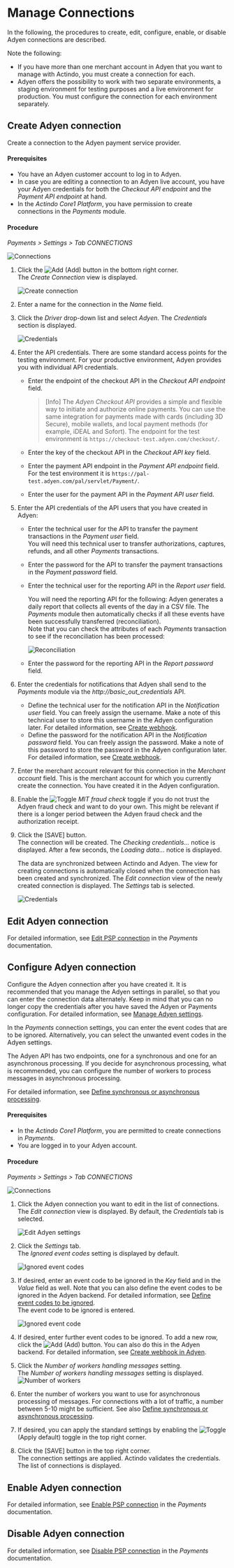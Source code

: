 # Manage Connections

In the following, the procedures to create, edit, configure, enable, or disable Adyen connections are described.  

Note the following:   
- If you have more than one merchant account in Adyen that you want to manage with Actindo, you must create a connection for each.   
- Adyen offers the possibility to work with two separate environments, a staging environment for testing purposes and a live environment for production. You must configure the connection for each environment separately.

## Create Adyen connection
Create a connection to the Adyen payment service provider.

#### Prerequisites

- You have an Adyen customer account to log in to Adyen.
- In case you are editing a connection to an Adyen live account, you have your Adyen credentials for both the *Checkout API endpoint* and the *Payment API endpoint* at hand.   
- In the *Actindo Core1 Platform*, you have permission to create connections in the *Payments* module.

#### Procedure

 *Payments > Settings > Tab CONNECTIONS*
 
 ![Connections](../../Assets/Screenshots/Payments/Settings/Settings.png "[Connections]")

1.  Click the ![Add](../../Assets/Icons/Plus01.png "[Add]") (Add) button in the bottom right corner.   
    The *Create Connection* view is displayed.  

    ![Create connection](../../Assets/Screenshots/Adyen/Integration/CreateConnection.png "[Create connection]")

2.  Enter a name for the connection in the *Name* field.

3.  Click the *Driver* drop-down list and select *Adyen*. 
   The *Credentials* section is displayed.

    ![Credentials](../../Assets/Screenshots/Payments/Settings/CreateConnectionCredentials.png "[Credentials]")

4. Enter the API credentials. There are some standard access points for the testing environment. For your productive environment, Adyen provides you with individual API credentials.

    -  Enter the endpoint of the checkout API in the *Checkout API endpoint* field. 

       > [Info] The *Adyen Checkout API* provides a simple and flexible way to initiate and authorize online payments. You can use the same integration for payments made with cards (including 3D Secure), mobile wallets, and local payment methods (for example, iDEAL and Sofort). The endpoint for the test environment is `https://checkout-test.adyen.com/checkout/`.

    - Enter the key of the checkout API in the *Checkout API key* field.   
    -  Enter the payment API endpoint in the *Payment API endpoint* field. For the test environment it is `https://pal-test.adyen.com/pal/servlet/Payment/`.
    - Enter the user for the payment API in the *Payment API user* field.

5. Enter the API credentials of the API users that you have created in Adyen:     
    
    -  Enter the technical user for the API to transfer the payment transactions in the *Payment user* field.   
      You will need this technical user to transfer authorizations, captures, refunds, and all other *Payments* transactions.  
    -  Enter the password for the API to transfer the payment transactions in the *Payment password* field.  
    -  Enter the technical user for the reporting API in the *Report user* field.    

       You will need the reporting API for the following: Adyen generates a daily report that collects all events of the day in a CSV file. The *Payments* module then automatically checks if all these events have been successfully transferred (reconciliation).   
       Note that you can check the attributes of each *Payments* transaction to see if the reconciliation has been processed:
         
         ![Reconciliation](../../Assets/Screenshots/Adyen/Integration/Reconciliation.png "[Reconciliation]")

    -  Enter the password for the reporting API in the *Report password* field. 
     
5. Enter the credentials for notifications that Adyen shall send to the *Payments* module via the *http://basic_out_credentials* API.  <!---Stimmt der Name des APIs?--> 

    -  Define the technical user for the notification API in the *Notification user* field. You can freely assign the username. Make a note of this technical user to store this username in the Adyen configuration later. For detailed information, see [Create webhook](02_ManageAdyenSettings.md#create-adyen-webhook). 
    -  Define the password for the notification API in the *Notification password* field. You can freely assign the password. Make a note of this password to store the password in the Adyen configuration later. For detailed information, see [Create webhook](02_ManageAdyenSettings.md#create-adyen-webhook).

6. Enter the merchant account relevant for this connection in the *Merchant account* field. This is the merchant account for which you currently create the connection. You have created it in the Adyen configuration.
    
5. Enable the ![Toggle](../../Assets/Icons/Toggle.png "[Toggle]") *MIT fraud check* toggle if you do not trust the Adyen fraud check and want to do your own. This might be relevant if there is a longer period between the Adyen fraud check and the authorization receipt. 

6. Click the [SAVE] button.   
   The connection will be created. The *Checking credentials...* notice is displayed. After a few seconds, the *Loading data...* notice is displayed.

    The data are synchronized between Actindo and Adyen. The view for creating connections is automatically closed when the connection has been created and synchronized. The *Edit connection* view of the newly created connection is displayed. The *Settings* tab is selected.

    ![Credentials](../../Assets/Screenshots/Payments/Settings/EditConnectionSettings.png "[Credentials]")



## Edit Adyen connection

For detailed information, see [Edit PSP connection](../../Payments/Integration/01_ManageConnection.md#edit-psp-connection) in the *Payments* documentation.



## Configure Adyen connection

Configure the Adyen connection after you have created it. It is recommended that you manage the Adyen settings in parallel, so that you can enter the connection data alternately. Keep in mind that you can no longer copy the credentials after you have saved the Adyen or Payments configuration. For detailed information, see [Manage Adyen settings](./02_ManageAdyenSettings.md).

In the *Payments* connection settings, you can enter the event codes that are to be ignored. Alternatively, you can select the unwanted event codes in the Adyen settings. 

The Adyen API has two endpoints, one for a synchronous and one for an asynchronous processing. If you decide for asynchronous processing, what is recommended, you can configure the number of workers to process messages in asynchronous processing. 

For detailed information, see [Define synchronous or asynchronous processing](./02_ManageAdyenSettings.md#define-synchronous-or-asynchronous-processing).


#### Prerequisites

- In the *Actindo Core1 Platform*, you are permitted to create connections in *Payments*.
- You are logged in to your Adyen account.

#### Procedure

*Payments > Settings > Tab CONNECTIONS*
 
 ![Connections](../../Assets/Screenshots/Payments/Settings/Settings.png "[Connections]")

 1. Click the Adyen connection you want to edit in the list of connections.   
   The *Edit connection* view is displayed. By default, the *Credentials* tab is selected.

    ![Edit Adyen settings](../../Assets/Screenshots/Adyen/Integration/EditCredentials.png "[Edit Adyen credentials]")

2. Click the *Settings* tab.   
  The *Ignored event codes* setting is displayed by default.

   ![Ignored event codes](../../Assets/Screenshots/Adyen/Integration/IgnoredEventCode.png "[Ignored event codes]")

3. If desired, enter an event code to be ignored in the *Key* field and in the *Value* field as well. Note that you can also define the event codes to be ignored in the Adyen backend. For detailed information, see [Define event codes to be ignored](./02_ManageAdyenSettings.md#define-event-codes-to-be-ignored).   
    The event code to be ignored is entered. 

    ![Ignored event code](../../Assets/Screenshots/Adyen/Integration/IgnoredEventCodeDone.png "[Ignored event code]")

4. If desired, enter further event codes to be ignored. To add a new row, click the ![Add](../../Assets/Icons/Plus04.png "[Add]") (Add) button. You can also do this in the Adyen backend. For detailed information, see [Create webhook in Adyen](./02_ManageAdyenSettings.md#create-adyen-webhook).

5. Click the *Number of workers handling messages* setting.   
   The *Number of workers handling messages* setting is displayed. 
   ![Number of workers](../../Assets/Screenshots/Adyen/Integration/NumberOfWorkers.png "[Number of workers]")

6. Enter the number of workers you want to use for asynchronous processing of messages. For connections with a lot of traffic, a number between 5-10 might be sufficient. See also [Define synchronous or asynchronous processing](02_ManageAdyenSettings.md#define-synchronous-or-asynchronous-processing).

7. If desired, you can apply the standard settings by enabling the ![Toggle](../../Assets/Icons/Toggle.png "[Toggle]") (Apply default) toggle in the top right corner.

8. Click the [SAVE] button in the top right corner.   
   The connection settings are applied. Actindo validates the credentials. The list of connections is displayed.



## Enable Adyen connection

For detailed information, see [Enable PSP connection](../../Payments/Integration/01_ManageConnection.md#enable-psp-connection) in the *Payments* documentation.



## Disable Adyen connection

For detailed information, see [Disable PSP connection](../../Payments/Integration/01_ManageConnection.md#disable-psp-connection) in the *Payments* documentation.